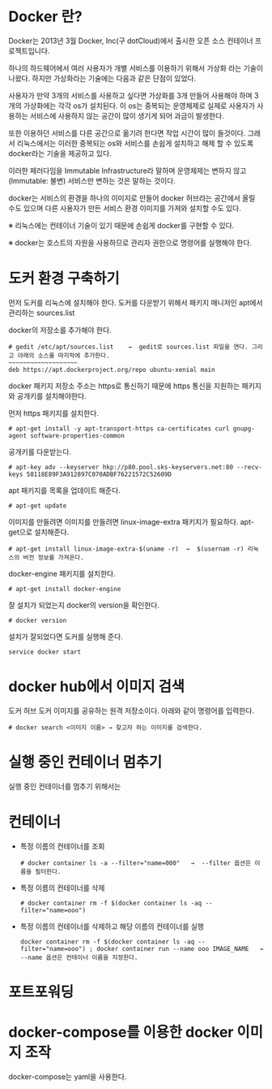 # Docker 란?

Docker는 2013년 3월 Docker, Inc(구 dotCloud)에서 출시한 오픈 소스 컨테이너 프로젝트입니다.

하나의 하드웨어에서 여러 사용자가 개별 서비스를 이용하기 위해서 가상화 라는 기술이 나왔다. 하지만 가상화라는 기술에는 다음과 같은 단점이 있었다. 

사용자가 만약 3개의 서비스를 사용하고 싶다면 가상화를 3개 만들어 사용해야 하며 3개의 가상화에는 각각 os가 설치된다. 이 os는 중복되는 운영체제로 실제로 사용자가 사용하는  서비스에 사용하지 않는 공간이 많이 생기게 되어 과금이 발생한다. 

또한 이용하던 서비스를 다른 공간으로 옮기려 한다면 작업 시간이 많이 들것이다. 그래서 리눅스에서는 이러한 중복되는 os와 서비스를 손쉽게 설치하고 해제 할 수 있도록 docker라는 기술을 제공하고 있다. 

이러한 페러다임을 Immutable Infrastructure라 말하며  운영체제는 변하지 않고 (Immutable: 불변) 서비스만 변하는 것은 말하는 것이다. 

docker는 서비스의 환경을 하나의 이미지로 만들어 docker 허브라는 공간에서 올릴 수도 있으며 다른 사용자가 만든 서비스 환경 이미지를 가져와 설치할 수도 있다.

※ 리눅스에는  컨테이너 기술이 있기 때문에 손쉽게 docker를 구현할 수 있다.

※ docker는 호스트의 자원을 사용하므로 관리자 권한으로 명령어를 실행해야 한다.

# 도커 환경 구축하기

먼저 도커를 리눅스에 설치해야 한다.  도커를 다운받기 위해서 패키지 매니저인 apt에서 관리하는 sources.list

docker의 저장소를 추가해야 한다. 

~~~
# gedit /etc/apt/sources.list    →  gedit로 sources.list 파일을 연다. 그리고 아래의 소스를 마지막에 추가한다.
​~~~~~~~~~~~~~~~~~~~
deb https://apt.dockerproject.org/repo ubuntu-xenial main
~~~

docker 패키지 저장소 주소는 https로 통신하기 때문에 https 통신을 지원하는 패키지와 공개키를 설치해야한다.

먼저 https 패키지를 설치한다. 

~~~
# apt-get install -y apt-transport-https ca-certificates curl gnupg-agent software-properties-common
~~~

공개키를 다운받는다.

~~~
# apt-key adv --keyserver hkp://p80.pool.sks-keyservers.net:80 --recv-keys 58118E89F3A912897C070ADBF76221572C52609D
~~~

apt 패키지를 목록을 업데이트 해준다. 

~~~
# apt-get update
~~~

이미지를 만들려면 이미지를 만들려면 linux-image-extra 패키지가 필요하다. apt-get으로 설치해준다.

~~~
# apt-get install linux-image-extra-$(uname -r)  →  $(usernam -r) 리눅스의 버전 정보를 가져온다.
~~~

docker-engine 패키지를 설치한다.

~~~
# apt-get install docker-engine
~~~

 잘 설치가 되었는지 docker의 version을 확인한다.

~~~
# docker version
~~~

설치가 잘되었다면 도커를 실행해 준다. 

~~~
service docker start
~~~



# docker hub에서 이미지 검색

도커 허브 도커 이미지를 공유하는 원격 저장소이다.  아래와 같이 명령어를 입력한다.

~~~
# docker search <이미지 이름> → 찾고자 하는 이미지를 검색한다.
~~~



# 실행 중인 컨테이너 멈추기 

실행 중인 컨테이너를 멈추기 위해서는 





# 컨테이너 

- 특정 이름의 컨테이너를 조회

  ~~~
  # docker container ls -a --filter="name=000"   →  --filter 옵션은 이름을 필터한다.
  ~~~

- 특정 이름의 컨테이너를 삭제

  ~~~
  # docker container rm -f $(docker container ls -aq --filter="name=ooo")
  ~~~

- 특정 이름의 컨테이너를 삭제하고 해당 이름의 컨테이너를 실행

  ~~~
  docker container rm -f $(docker container ls -aq --filter="name=ooo") ; docker container run --name ooo IMAGE_NAME   → --name 옵션은 컨테이너 이름을 지정한다.
  ~~~





# 포트포워딩



# docker-compose를 이용한 docker 이미지 조작

docker-compose는 yaml을 사용한다. 

